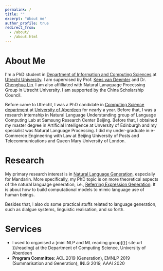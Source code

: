 ```yaml
---
permalink: /
title: ""
excerpt: "About me"
author_profile: true
redirect_from: 
  - /about/
  - /about.html
---
```


About Me
======

I'm a PhD student in [Department of Information and Computing Sciences](https://www.uu.nl/en/organisation/department-of-information-and-computing-sciences) at [Utrecht University](https://www.uu.nl/). I am supervised by Prof. [Kees van Deemter](http://homepages.abdn.ac.uk/k.vdeemter/pages/) and Dr. [Chenghua Lin](https://chenghualin.wordpress.com/). I am also affilliated with Natural Lanaguage Processing Group in Utrecht University. I am supported by the China Scholarship Council.

Before came to Utrecht, I was a PhD candidate in [Computing Science department](https://www.abdn.ac.uk/ncs/departments/computing-science/index.php) at [University of Aberdeen](https://www.abdn.ac.uk/) for nearly a year. Before that, I was a research internship in Natural Language Understanding group of Language Computing Lab at Samsung Research Center Beijing. Before that, I obtained my master degree in Artificial Intelligence at Unversity of Edinburgh and my specialist was Natural Language Processing. I did my under-graduate in e-Commerce Engineering with Law at Beijing University of Posts and Telecommunications and Queen Mary University of London.

Research
======

My primary research interest is in [Natural Language Generation](https://en.wikipedia.org/wiki/Natural_language_generation), especially for Mandarin. More specifically, my PhD topic is on more theoretical aspects of the natural language generation, i.e., [Referring Expression Generation](http://aura.abdn.ac.uk/handle/2164/8956). It is about how to build computational models to mimic language use of human beings. 

Besides that, I also do some practical stuffs related to language generation, such as dialgue systems, linguistic realisation, and so forth.

Services
======
- I used to organised a [mini NLP and ML reading group]({{ site.url }}/reading) at the Department of Computing Science, University of Aberdeen
- **Program Committee**: ACL 2019 (Generation), EMNLP 2019 (Summarisation and Generation), INLG 2019, AAAI 2020
